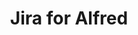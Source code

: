 ---
title: Jira for Alfred
direct_url: https://github.com/caleb531/jira-for-alfred
category: alfred
description: Quicky look up any Jira issue from Alfred by its key or summary
---